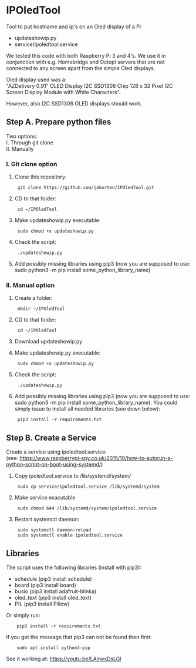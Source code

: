 # IPOledTool

Tool to put hostname and ip's on an Oled display of a Pi

- updateshowip.py
- service/ipoledtool.service

We tested this code with both Raspberry Pi 3 and 4's.
We use it in conjunction with e.g. Homebridge and Octopi servers that are not connected to any screen apart from the simple Oled displays.

Oled display used was a: <br>
"AZDelivery 0.91" OLED Display I2C SSD1306 Chip 128 x 32 Pixel I2C Screen Display Module with White Characters".

However, also I2C SSD1306 OLED displays should work.

## Step A. Prepare python files

Two options:<br>
I. Through git clone<br>
II. Manually<br>

### I. Git clone option

1. Clone this repository: 

        git clone https://github.com/jakorten/IPOledTool.git
        
2. CD to that folder:

        cd ~/IPOledTool

3. Make updateshowip.py executable:

        sudo chmod +x updateshowip.py

4. Check the script:

        ./updateshowip.py

5. Add possibly missing libraries using pip3 (now you are supposed to use: sudo python3 -m pip install some_python_library_name)


### II. Manual option

1. Create a folder:

        mkdir ~/IPOledTool

2. CD to that folder:

        cd ~/IPOledTool

3. Download updateshowip.py

4. Make updateshowip.py executable:

        sudo chmod +x updateshowip.py

5. Check the script:

        ./updateshowip.py

6. Add possibly missing libraries using pip3 (now you are supposed to use: sudo python3 -m pip install some_python_library_name).
You could simply issue to install all needed libraries (see down below):

        pip3 install -r requirements.txt

## Step B. Create a Service

Create a service using ipoledtool.service:<br>
(see: https://www.raspberrypi-spy.co.uk/2015/10/how-to-autorun-a-python-script-on-boot-using-systemd/)

1. Copy ipoledtool.service to /lib/systemd/system/

        sudo cp service/ipoledtool.service /lib/systemd/system

2. Make service exacutable

        sudo chmod 644 /lib/systemd/system/ipoledtool.service

3. Restart systemctl daemon:

        sudo systemctl daemon-reload
        sudo systemctl enable ipoledtool.service
        
        
## Libraries

The script uses the following libraries (install with pip3):
- schedule (pip3 install schedule)
- board (pip3 install board)
- busio (pip3 install adafruit-blinka)
- oled_text (pip3 install oled_text)
- PIL (pip3 install Pillow)

Or simply run:

        pip3 install -r requirements.txt

If you get the message that pip3 can not be found then first:

        sudo apt install python3-pip
        
        
See it working at: https://youtu.be/LAirwxDsLGI
